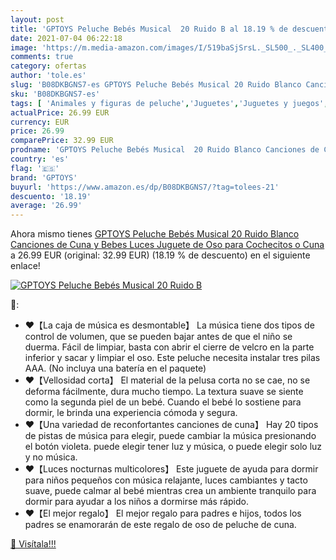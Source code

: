 ```yaml
---
layout: post
title: 'GPTOYS Peluche Bebés Musical  20 Ruido B al 18.19 % de descuento'
date: 2021-07-04 06:22:18
image: 'https://m.media-amazon.com/images/I/519baSjSrsL._SL500_._SL400_.jpg'
comments: true
category: ofertas
author: 'tole.es'
slug: 'B08DKBGNS7-es GPTOYS Peluche Bebés Musical 20 Ruido Blanco Canciones de...'
sku: 'B08DKBGNS7-es'
tags: [ 'Animales y figuras de peluche','Juguetes','Juguetes y juegos','Peluches','bebés','gptoys', ]
actualPrice: 26.99 EUR
currency: EUR
price: 26.99
comparePrice: 32.99 EUR
prodname: 'GPTOYS Peluche Bebés Musical  20 Ruido Blanco Canciones de Cuna y Bebes Luces  Juguete de Oso para Cochecitos o Cuna'
country: 'es'
flag: '🇪🇸'
brand: 'GPTOYS'
buyurl: 'https://www.amazon.es/dp/B08DKBGNS7/?tag=tolees-21'
descuento: '18.19'
average: '26.99'
---
```


Ahora mismo tienes [GPTOYS Peluche Bebés Musical  20 Ruido Blanco Canciones de Cuna y Bebes Luces  Juguete de Oso para Cochecitos o Cuna](https://www.amazon.es/dp/B08DKBGNS7/?tag=tolees-21) a 26.99 EUR (original: 32.99 EUR) (18.19 %  de descuento) en el siguiente enlace!

[![GPTOYS Peluche Bebés Musical  20 Ruido B](https://m.media-amazon.com/images/I/519baSjSrsL._SL500_._SL400_.jpg)](https://www.amazon.es/dp/B08DKBGNS7/?tag=tolees-21)

🔎:

- ❤【La caja de música es desmontable】 La música tiene dos tipos de control de volumen, que se pueden bajar antes de que el niño se duerma. Fácil de limpiar, basta con abrir el cierre de velcro en la parte inferior y sacar y limpiar el oso. Este peluche necesita instalar tres pilas AAA. (No incluya una batería en el paquete)
- ❤【Vellosidad corta】 El material de la pelusa corta no se cae, no se deforma fácilmente, dura mucho tiempo. La textura suave se siente como la segunda piel de un bebé. Cuando el bebé lo sostiene para dormir, le brinda una experiencia cómoda y segura.
- ❤【Una variedad de reconfortantes canciones de cuna】 Hay 20 tipos de pistas de música para elegir, puede cambiar la música presionando el botón violeta. puede elegir tener luz y música, o puede elegir solo luz y no música.
- ❤【Luces nocturnas multicolores】 Este juguete de ayuda para dormir para niños pequeños con música relajante, luces cambiantes y tacto suave, puede calmar al bebé mientras crea un ambiente tranquilo para dormir para ayudar a los niños a dormirse más rápido.
- ❤【El mejor regalo】 El mejor regalo para padres e hijos, todos los padres se enamorarán de este regalo de oso de peluche de cuna.

[🛒 Visítala!!!](https://www.amazon.es/dp/B08DKBGNS7/?tag=tolees-21)
